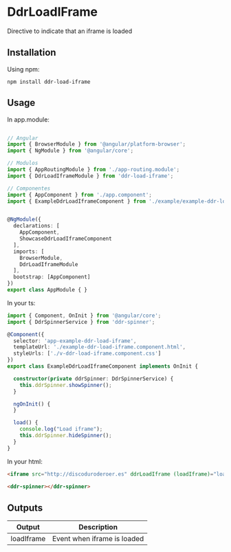 # DdrLoadIFrame

Directive to indicate that an iframe is loaded

## Installation

Using npm:

`npm install ddr-load-iframe`

## Usage

In app.module:

```ts

// Angular
import { BrowserModule } from '@angular/platform-browser';
import { NgModule } from '@angular/core';

// Modulos
import { AppRoutingModule } from './app-routing.module';
import { DdrLoadIframeModule } from 'ddr-load-iframe';

// Componentes
import { AppComponent } from './app.component';
import { ExampleDdrLoadIframeComponent } from './example/example-ddr-load-iframe/showcase-ddr-load-iframe.component';


@NgModule({
  declarations: [
    AppComponent,
    ShowcaseDdrLoadIframeComponent
  ],
  imports: [
    BrowserModule,
    DdrLoadIframeModule
  ],
  bootstrap: [AppComponent]
})
export class AppModule { }


```
In your ts:

```ts
import { Component, OnInit } from '@angular/core';
import { DdrSpinnerService } from 'ddr-spinner';

@Component({
  selector: 'app-example-ddr-load-iframe',
  templateUrl: './example-ddr-load-iframe.component.html',
  styleUrls: ['./v-ddr-load-iframe.component.css']
})
export class ExampleDdrLoadIframeComponent implements OnInit {

  constructor(private ddrSpinner: DdrSpinnerService) {
    this.ddrSpinner.showSpinner();
  }

  ngOnInit() {
  }

  load() {
    console.log("Load iframe");
    this.ddrSpinner.hideSpinner();
  }
}

```

In your html:

```html
<iframe src="http://discoduroderoer.es" ddrLoadIframe (loadIframe)="load()"></iframe>

<ddr-spinner></ddr-spinner>

```

## Outputs

| Output  | Description |
| ------------- | ------------- |
| loadIframe  | Event when iframe is loaded |
